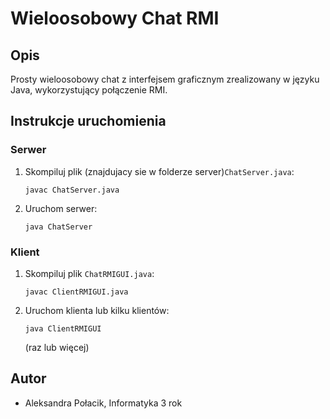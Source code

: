 # Wieloosobowy Chat RMI 

## Opis
Prosty wieloosobowy chat z interfejsem graficznym zrealizowany w języku Java, wykorzystujący połączenie RMI.

## Instrukcje uruchomienia

### Serwer
1. Skompiluj plik (znajdujacy sie w folderze server)`ChatServer.java`:
    ```
    javac ChatServer.java
    ```

2. Uruchom serwer:
    ```
    java ChatServer
    ```

### Klient
1. Skompiluj plik `ChatRMIGUI.java`:
    ```
    javac ClientRMIGUI.java
    ```

2. Uruchom klienta lub kilku klientów:
    ```
    java ClientRMIGUI 
    ```
    (raz lub więcej)

## Autor
- Aleksandra Połacik, Informatyka 3 rok